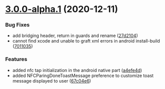 <a name="3.0.0-alpha.1"></a>
# [3.0.0-alpha.1](https://github.com/iotize-sas/device-com-nfc.cordova/compare/v1.0.0-alpha.9...v3.0.0-alpha.1) (2020-12-11)


### Bug Fixes

* add bridging header, return in guards and rename ([27d2104](https://github.com/iotize-sas/device-com-nfc.cordova/commit/27d2104))
* cannot find xcode and unable to graft xml errors in android install-build ([7011035](https://github.com/iotize-sas/device-com-nfc.cordova/commit/7011035))


### Features

* added nfc tap initialization in the android native part ([a4efe4d](https://github.com/iotize-sas/device-com-nfc.cordova/commit/a4efe4d))
* added NFCParingDoneToastMessage preference to customize toast message displayed to user ([67c04e6](https://github.com/iotize-sas/device-com-nfc.cordova/commit/67c04e6))



